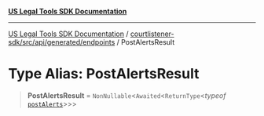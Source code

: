 [**US Legal Tools SDK Documentation**](../../../../../../README.md)

***

[US Legal Tools SDK Documentation](../../../../../../README.md) / [courtlistener-sdk/src/api/generated/endpoints](../README.md) / PostAlertsResult

# Type Alias: PostAlertsResult

> **PostAlertsResult** = `NonNullable`\<`Awaited`\<`ReturnType`\<*typeof* [`postAlerts`](../functions/postAlerts.md)\>\>\>

